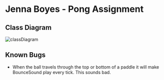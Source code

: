 # Jenna Boyes - Pong Assignment
## Class Diagram
![classDiagram](https://github.com/otago-polytechnic-bit-courses/s2-23-id511001-project-2-lolyay270/blob/main/JennaB_project2_pong/classDiagramImg.png)
## Known Bugs
- When the ball travels through the top or bottom of a paddle it will make BounceSound play every tick. This sounds bad.
